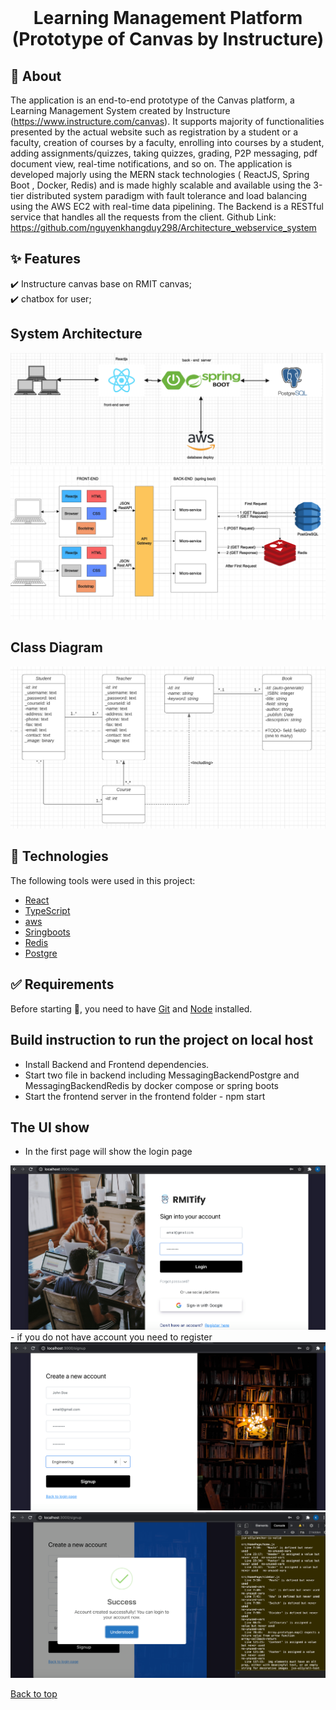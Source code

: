 <div align="center" id="top"> 
  &#xa0;

  <!-- <a href="https://architecture_webservice_system.netlify.app">Demo</a> -->
</div>

<h1 align="center">Learning Management Platform (Prototype of Canvas by Instructure) </h1>

## :dart: About ##

The application is an end-to-end prototype of the Canvas platform, a Learning Management System created by Instructure (https://www.instructure.com/canvas). It supports majority of functionalities presented by the actual website such as registration by a student or a faculty, creation of courses by a faculty, enrolling into courses by a student, adding assignments/quizzes, taking quizzes, grading, P2P messaging, pdf document view, real-time notifications, and so on. The application is developed majorly using the MERN stack technologies ( ReactJS, Spring Boot , Docker, Redis) and is made highly scalable and available using the 3-tier distributed system paradigm with fault tolerance and load balancing using the AWS EC2  with real-time data pipelining. The Backend is a RESTful service that handles all the requests from the client.
Github Link: https://github.com/nguyenkhangduy298/Architecture_webservice_system


## :sparkles: Features ##

:heavy_check_mark: Instructure canvas base on RMIT canvas;\
:heavy_check_mark: chatbox for user;


## System Architecture ##
<img src ="architecture1.png">
<img src = "finalver.png">

## Class Diagram ##
<img src = "classDiagram.png">


## :rocket: Technologies ##

The following tools were used in this project:

- [React](https://pt-br.reactjs.org/)
- [TypeScript](https://www.typescriptlang.org/)
- [aws]()
- [Sringboots]()
- [Redis]()
- [Postgre]()


## :white_check_mark: Requirements ##

Before starting :checkered_flag:, you need to have [Git](https://git-scm.com) and [Node](https://nodejs.org/en/) installed.

## Build instruction to run the project on local host ##

- Install Backend and Frontend dependencies.
- Start two file in backend including MessagingBackendPostgre and MessagingBackendRedis by docker compose or spring boots 
- Start the frontend server in the frontend folder - npm start

## The UI show ##

- In the first page will show the login page 
<img src="login.png">
- if you do not have account you need to register 
<img src ="register.png" > <img src = "succeess.png">



<a href="#top">Back to top</a>

